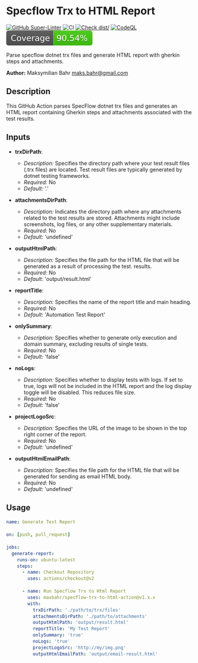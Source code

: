 # Specflow Trx to HTML Report

[![GitHub Super-Linter](https://github.com/actions/typescript-action/actions/workflows/linter.yml/badge.svg)](https://github.com/super-linter/super-linter)
![CI](https://github.com/actions/typescript-action/actions/workflows/ci.yml/badge.svg)
[![Check dist/](https://github.com/actions/typescript-action/actions/workflows/check-dist.yml/badge.svg)](https://github.com/actions/typescript-action/actions/workflows/check-dist.yml)
[![CodeQL](https://github.com/actions/typescript-action/actions/workflows/codeql-analysis.yml/badge.svg)](https://github.com/actions/typescript-action/actions/workflows/codeql-analysis.yml)
[![Coverage](./badges/coverage.svg)](./badges/coverage.svg)

Parse specflow dotnet trx files and generate HTML report with gherkin steps and attachments.

**Author:** Maksymilian Bahr <maks.bahr@gmail.com>

## Description

This GitHub Action parses SpecFlow dotnet trx files and generates an HTML report containing Gherkin steps and
attachments associated with the test results.

## Inputs

- **trxDirPath**:

  - _Description:_ Specifies the directory path where your test result files (.trx files) are located. Test result files
    are typically generated by dotnet testing frameworks.
  - _Required:_ No
  - _Default:_ '.'

- **attachmentsDirPath**:

  - _Description:_ Indicates the directory path where any attachments related to the test results are stored.
    Attachments might include screenshots, log files, or any other supplementary materials.
  - _Required:_ No
  - _Default:_ 'undefined'

- **outputHtmlPath**:

  - _Description:_ Specifies the file path for the HTML file that will be generated as a result of processing the test.
    results.
  - _Required:_ No
  - _Default:_ 'output/result.html'

- **reportTitle**:

  - _Description:_ Specifies the name of the report title and main heading.
  - _Required:_ No
  - _Default:_ 'Automation Test Report'

- **onlySummary**:

  - _Description:_ Specifies whether to generate only execution and domain summary, excluding results of single tests.
  - _Required:_ No
  - _Default:_ 'false'

- **noLogs**:

  - _Description:_ Specifies whether to display tests with logs. If set to true, logs will not be included in the HTML
    report and the log display toggle will be disabled. This reduces file size.
  - _Required:_ No
  - _Default:_ 'false'

- **projectLogoSrc**:

  - _Description:_ Specifies the URL of the image to be shown in the top right corner of the report.
  - _Required:_ No
  - _Default:_ 'undefined'

- **outputHtmlEmailPath**:

  - _Description:_ Specifies the file path for the HTML file that will be generated for sending as email HTML body.
  - _Required:_ No
  - _Default:_ 'undefined'

## Usage

```yaml
name: Generate Test Report

on: [push, pull_request]

jobs:
  generate-report:
    runs-on: ubuntu-latest
    steps:
      - name: Checkout Repository
        uses: actions/checkout@v2

      - name: Run Specflow Trx to Html Report
        uses: maxbahr/specflow-trx-to-html-action@v1.x.x
        with:
          trxDirPath: './path/to/trx/files'
          attachmentsDirPath: './path/to/attachments'
          outputHtmlPath: 'output/result.html'
          reportTitle: 'My Test Report'
          onlySummary: 'true'
          noLogs: 'true'
          projectLogoSrc: 'http://my/img.png'
          outputHtmlEmailPath: 'output/email-result.html'
```
